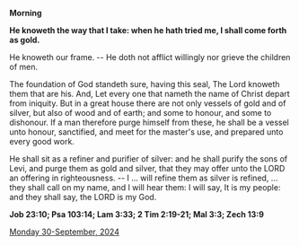 **Morning**

**He knoweth the way that I take: when he hath tried me, I shall come forth as gold.**
 
He knoweth our frame. -- He doth not afflict willingly nor grieve the children of men.
 
The foundation of God standeth sure, having this seal, The Lord knoweth them that are his. And, Let every one that nameth the name of Christ depart from iniquity. But in a great house there are not only vessels of gold and of silver, but also of wood and of earth; and some to honour, and some to dishonour. If a man therefore purge himself from these, he shall be a vessel unto honour, sanctified, and meet for the master's use, and prepared unto every good work.
 
He shall sit as a refiner and purifier of silver: and he shall purify the sons of Levi, and purge them as gold and silver, that they may offer unto the LORD an offering in righteousness. -- I ... will refine them as silver is refined, ... they shall call on my name, and I will hear them: I will say, It is my people: and they shall say, the LORD is my God.  

**Job 23:10; Psa 103:14; Lam 3:33; 2 Tim 2:19-21; Mal 3:3; Zech 13:9**

[Monday 30-September, 2024](https://t.me/daily_light)
